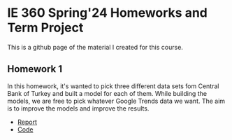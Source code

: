 # IE 360 Spring'24 Homeworks and Term Project
 
 This is a github page of the material I created for this course.

 ## Homework 1
 In this homework, it's wanted to pick three different data sets fom Central Bank of Turkey and built a model for each of them. While building the models, we are free to pick whatever Google Trends data we want. The aim is to improve the models and improve the results.

- [Report](Homework_1\homework1.html)
- [Code](https://github.com/BU-IE-360/spring24-ebrarbastan/blob/main/Homework%201/homework1.ipynb)